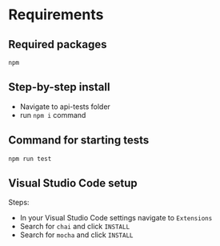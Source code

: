 # Requirements

## Required packages

```shell script
npm
```

## Step-by-step install

- Navigate to api-tests folder
- run `npm i` command

## Command for starting tests

`npm run test`

## Visual Studio Code setup

Steps:

- In your Visual Studio Code settings navigate to `Extensions`
- Search for `chai` and click `INSTALL`
- Search for `mocha` and click `INSTALL`